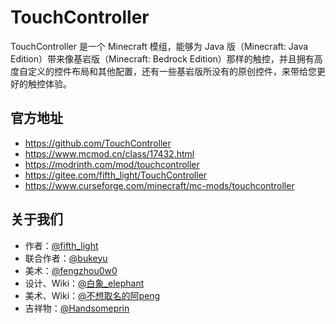 # TouchController

TouchController 是一个 Minecraft 模组，能够为 Java 版（Minecraft: Java Edition）带来像基岩版（Minecraft: Bedrock Edition）那样的触控，并且拥有高度自定义的控件布局和其他配置，还有一些基岩版所没有的原创控件，来带给您更好的触控体验。

## 官方地址

- <https://github.com/TouchController>
- <https://www.mcmod.cn/class/17432.html>
- <https://modrinth.com/mod/touchcontroller>
- <https://gitee.com/fifth_light/TouchController>
- <https://www.curseforge.com/minecraft/mc-mods/touchcontroller>

## 关于我们

- 作者：[@fifth_light](https://www.mcmod.cn/author/33901.html)
- 联合作者：[@bukeyu](https://www.mcmod.cn/author/33945.html)
- 美术：[@fengzhou0w0](https://www.mcmod.cn/author/34100.html)
- 设计、Wiki：[@白象_elephant](https://www.mcmod.cn/author/33761.html)
- 美术、Wiki：[@不想取名的阿peng](https://www.mcmod.cn/author/34694.html)
- 吉祥物：[@Handsomeprin](https://www.mcmod.cn/author/34167.html)
